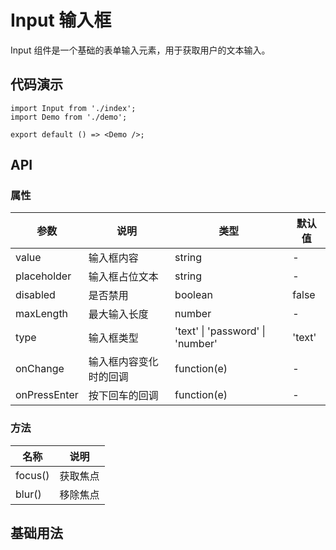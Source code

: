 # Input 输入框

Input 组件是一个基础的表单输入元素，用于获取用户的文本输入。

## 代码演示

```tsx
import Input from './index';
import Demo from './demo';

export default () => <Demo />;
```

## API

### 属性

| 参数         | 说明                   | 类型                             | 默认值 |
| ------------ | ---------------------- | -------------------------------- | ------ |
| value        | 输入框内容             | string                           | -      |
| placeholder  | 输入框占位文本         | string                           | -      |
| disabled     | 是否禁用               | boolean                          | false  |
| maxLength    | 最大输入长度           | number                           | -      |
| type         | 输入框类型             | 'text' \| 'password' \| 'number' | 'text' |
| onChange     | 输入框内容变化时的回调 | function(e)                      | -      |
| onPressEnter | 按下回车的回调         | function(e)                      | -      |

### 方法

| 名称    | 说明     |
| ------- | -------- |
| focus() | 获取焦点 |
| blur()  | 移除焦点 |

## 基础用法
